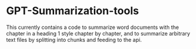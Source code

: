# GPT-Summarization-tools
 This currently contains a code to summarize word documents with the chapter in a heading 1 style chapter by chapter, and to summarize arbitrary text files by splitting into chunks and feeding to the api.
